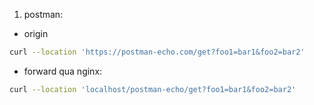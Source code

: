 1. postman:

- origin 
```bash
curl --location 'https://postman-echo.com/get?foo1=bar1&foo2=bar2'
```

- forward qua nginx:
```bash
curl --location 'localhost/postman-echo/get?foo1=bar1&foo2=bar2' 
```